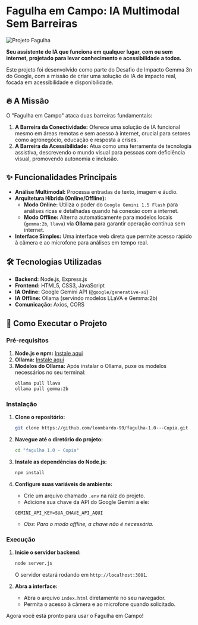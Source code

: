 # Fagulha em Campo: IA Multimodal Sem Barreiras

![Projeto Fagulha](<img width="1408" height="768" alt="Image_fx - 2025-08-07T111335 361" src="https://github.com/user-attachments/assets/13546e32-5180-4f04-997c-fade22a89440" />)

**Seu assistente de IA que funciona em qualquer lugar, com ou sem internet, projetado para levar conhecimento e acessibilidade a todos.**

Este projeto foi desenvolvido como parte do Desafio de Impacto Gemma 3n do Google, com a missão de criar uma solução de IA de impacto real, focada em acessibilidade e disponibilidade.

## 🔥 A Missão

O "Fagulha em Campo" ataca duas barreiras fundamentais:

1.  **A Barreira da Conectividade:** Oferece uma solução de IA funcional mesmo em áreas remotas e sem acesso à internet, crucial para setores como agronegócio, educação e resposta a crises.
2.  **A Barreira da Acessibilidade:** Atua como uma ferramenta de tecnologia assistiva, descrevendo o mundo visual para pessoas com deficiência visual, promovendo autonomia e inclusão.

## ✨ Funcionalidades Principais

*   **Análise Multimodal:** Processa entradas de texto, imagem e áudio.
*   **Arquitetura Híbrida (Online/Offline):**
    *   **Modo Online:** Utiliza o poder do `Google Gemini 1.5 Flash` para análises ricas e detalhadas quando há conexão com a internet.
    *   **Modo Offline:** Alterna automaticamente para modelos locais (`gemma:2b`, `llava`) via **Ollama** para garantir operação contínua sem internet.
*   **Interface Simples:** Uma interface web direta que permite acesso rápido à câmera e ao microfone para análises em tempo real.

## 🛠️ Tecnologias Utilizadas

*   **Backend:** Node.js, Express.js
*   **Frontend:** HTML5, CSS3, JavaScript
*   **IA Online:** Google Gemini API (`@google/generative-ai`)
*   **IA Offline:** Ollama (servindo modelos LLaVA e Gemma:2b)
*   **Comunicação:** Axios, CORS

## 🚀 Como Executar o Projeto

### Pré-requisitos

1.  **Node.js e npm:** [Instale aqui](https://nodejs.org/)
2.  **Ollama:** [Instale aqui](https://ollama.com/)
3.  **Modelos do Ollama:** Após instalar o Ollama, puxe os modelos necessários no seu terminal:
    ```bash
    ollama pull llava
    ollama pull gemma:2b
    ```

### Instalação

1.  **Clone o repositório:**
    ```bash
    git clone https://github.com/loombardo-99/fagulha-1.0---Copia.git
    ```

2.  **Navegue até o diretório do projeto:**
    ```bash
    cd "fagulha 1.0 - Copia"
    ```

3.  **Instale as dependências do Node.js:**
    ```bash
    npm install
    ```

4.  **Configure suas variáveis de ambiente:**
    *   Crie um arquivo chamado `.env` na raiz do projeto.
    *   Adicione sua chave da API do Google Gemini a ele:
      ```
      GEMINI_API_KEY=SUA_CHAVE_API_AQUI
      ```
    *   *Obs: Para o modo offline, a chave não é necessária.*

### Execução

1.  **Inicie o servidor backend:**
    ```bash
    node server.js
    ```
    O servidor estará rodando em `http://localhost:3001`.

2.  **Abra a interface:**
    *   Abra o arquivo `index.html` diretamente no seu navegador.
    *   Permita o acesso à câmera e ao microfone quando solicitado.

Agora você está pronto para usar o Fagulha em Campo!
